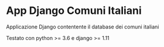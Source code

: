App Django Comuni Italiani
==========================


Applicazione Django contentente il database dei comuni italiani


Testato con python >= 3.6 e django >= 1.11
